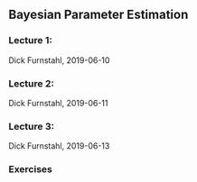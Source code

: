 ## Bayesian Parameter Estimation

### Lecture 1: 
Dick Furnstahl, 2019-06-10

### Lecture 2: 
Dick Furnstahl, 2019-06-11

### Lecture 3: 
Dick Furnstahl, 2019-06-13

### Exercises
